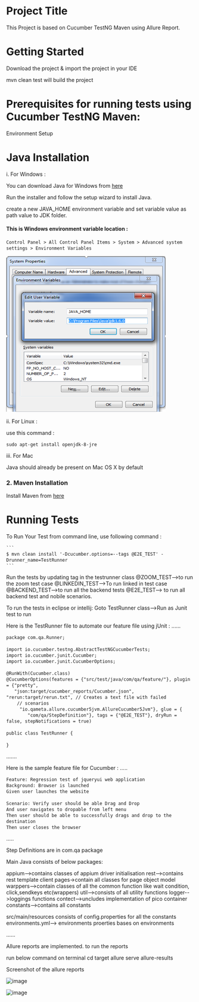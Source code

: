 # Project Title

This Project is based on Cucumber TestNG Maven using Allure Report.

# Getting Started

Download the project & import the project in your IDE

mvn clean test will build the project


# Prerequisites for running tests using Cucumber TestNG Maven:

Environment Setup

# Java Installation

i.   For Windows :

You can download Java for Windows from [here](http://www.java.com/en/download/manual.jsp)

Run the installer and follow the setup wizard to install Java.

create a new JAVA_HOME environment variable and set variable value as path value to JDK folder.

#### This is Windows environment variable location :
   ```
   Control Panel > All Control Panel Items > System > Advanced system settings > Environment Variables
   ```

![altext](https://github.com/akchugh1/images/blob/main/Img1.png)

ii. For Linux :

use this command :
   ```
   sudo apt-get install openjdk-8-jre
   ```
iii. For Mac

Java should already be present on Mac OS X by default

### 2. Maven Installation

Install Maven from [here](https://maven.apache.org/install.html)

# Running Tests

To Run Your Test from command line, use following command :

    ```
    $ mvn clean install '-Dcucumber.options=--tags @E2E_TEST' -Drunner_name=TestRunner 
    ```

Run the tests by updating tag in the testrunner class
@ZOOM_TEST-->to run the zoom test case
@LINKEDIN_TEST-->To run linked in test case
@BACKEND_TEST-->to run all the backend tests
@E2E_TEST--> to run all backend test and nobile scenarios.

To run the tests in eclipse or intellij:
Goto TestRunner class-->Run as Junit test to run 

Here is the TestRunner file to automate our feature file using jUnit :
......

	package com.qa.Runner;

	import io.cucumber.testng.AbstractTestNGCucumberTests;
	import io.cucumber.junit.Cucumber;
	import io.cucumber.junit.CucumberOptions;

	@RunWith(Cucumber.class)
	@CucumberOptions(features = {"src/test/java/com/qa/feature/"}, plugin = {"pretty",
       "json:target/cucumber_reports/Cucumber.json", "rerun:target/rerun.txt", // Creates a text file with failed
        // scenarios
         "io.qameta.allure.cucumber5jvm.AllureCucumber5Jvm"}, glue = {
            "com/qa/StepDefinition"}, tags = {"@E2E_TEST"}, dryRun = false, stepNotifications = true)
           
	public class TestRunner {

	}

.......

Here is the sample feature file for Cucumber :
.....

	Feature: Regression test of jqueryui web application
	Background: Browser is launched
	Given user launches the website

	Scenario: Verify user should be able Drag and Drop
	And user navigates to dropable from left menu
	Then user should be able to successfully drags and drop to the destination
	Then user closes the browser

.....

Step Definitions are in com.qa package

Main Java consists of below packages:

appium-->contains classes of appium driver initialisation
rest-->contains rest template client
pages->contain all classes for page object model
warppers-->contain classes of all the common function like wait condition, click,sendkeys etc(wrappers)
util-->consists of all utility functions
logger-->loggings functions
contect-->uncludes implementation of pico container
constants-->contains all constants

src/main/resources consists of config.properties for all the constants
environments.yml--> environments proerties bases on environments

......



Allure reports are implemented. 
to run the reports

run below command on terminal
cd target
allure serve allure-results

 Screenshot of the allure reports

![image](hhttps://github.com/akchugh1/images/blob/main/Screenshot1.png)

![image](hhttps://github.com/akchugh1/images/blob/main/Screenshot2.png)



	
